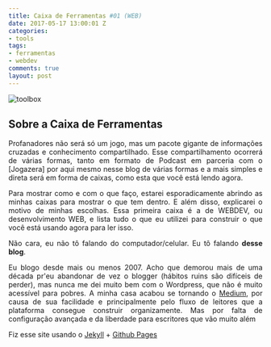 ```yaml
---
title: Caixa de Ferramentas #01 (WEB)
date: 2017-05-17 13:00:01 Z
categories:
- tools
tags:
- ferramentas
- webdev
comments: true
layout: post
---
```


<div align="justify">
<img title="Caixa de Ferramentas" src="http://www.pngmart.com/files/3/Toolbox-PNG-Picture.png" alt="toolbox" align="center" />

## Sobre a Caixa de Ferramentas


Profanadores não será só um jogo, mas um pacote gigante de informações cruzadas e conhecimento compartilhado. Esse compartilhamento ocorrerá de várias formas, tanto em formato de Podcast em parceria com o [Jogazera] por aqui mesmo nesse blog de várias formas e a mais simples e direta será em forma de caixas, como esta que você está lendo agora. <br>

Para mostrar como e com o que faço, estarei esporadicamente abrindo as minhas caixas para mostrar o que tem dentro. E além disso, explicarei o motivo de minhas escolhas. Essa primeira caixa é a de WEBDEV, ou desenvolvimento WEB, e lista tudo o que eu utilizei para construir o que você está usando agora para ler isso. <p></p>

Não cara, eu não tô falando do computador/celular. Eu tô falando <strong>desse blog</strong>. <p></p>

Eu blogo desde mais ou menos 2007. Acho que demorou mais de uma década pr'eu abandonar de vez o blogger (hábitos ruins são difíceis de perder), mas nunca me dei muito bem com o Wordpress, que não é muito acessível para pobres. A minha casa acabou se tornando o <a href="https://medium.com/macalango/" title= "Macalango Medium" target="_blank">Medium</a>, por causa de sua facilidade e principalmente pelo fluxo de leitores que a plataforma consegue construir organizamente. Mas por falta de configuração avançada e da liberdade para escritores que vão muito além </div>

Fiz esse site usando o <a href="https://jekyllrb.com/" title="Jekyll" target="_blank">Jekyll</a> + <a href="https://pages.github.com/" title="Github Pages" target="_blank">Github Pages</a>

